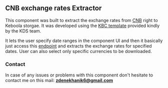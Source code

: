 ## CNB exchange rates Extractor

This component was built to extract the exchange rates from [CNB](www.cnb.cz) right to Keboola storgae. It was developed using the [KBC template](https://bitbucket.org/kds_consulting_team/kbc-python-template/src/master/) provided kindly by the KDS team.

It lets the user specify date ranges in the component UI and then it basically just access this [endpoint](https://www.cnb.cz/cs/financni-trhy/devizovy-trh/kurzy-devizoveho-trhu/kurzy-devizoveho-trhu/denni_kurz.txt) and extracts the exchange rates for specified dates. User can also select only specific currencies to be downloaded.

### Contact

In case of any issues or problems with this component don't hesitate to contact me on this mail: **zdenekhanik6@gmail.com**